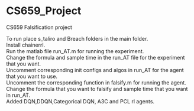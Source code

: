 # CS659_Project
CS659 Falsification project

To run place s_taliro and Breach folders in the main folder.  
Install chainerrl.    
Run the matlab file run_AT.m for running the experiment.  
Change the formula and sample time in the run_AT file for the experiment that you want.  
Uncomment corresponding init configs and algos in run_AT for the agent that you want to use.  
Uncomment the corresponding function in falsify.m for running the agent.  
Change the formula that you want to falsify and sample time that you want in run_AT.  
Added DQN,DDQN,Categorical DQN, A3C and PCL rl agents.  

